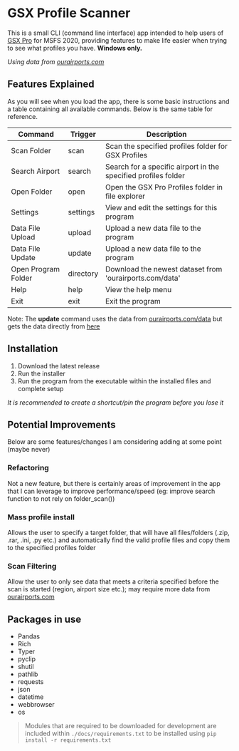 # GSX Profile Scanner

This is a small CLI (command line interface) app intended to help users of [GSX Pro](https://www.fsdreamteam.com/products_gsxpro.html) for MSFS 2020, providing features to make life easier when trying to see what profiles you have. **Windows only.**

_Using data from [ourairports.com](https://ourairports.com/)_

## Features Explained

As you will see when you load the app, there is some basic instructions and a table containing all available commands. Below is the same table for reference.

| Command             | Trigger  | Description                                                    |
| ------------------- | -------- | -------------------------------------------------------------- |
| Scan Folder         | scan     | Scan the specified profiles folder for GSX Profiles            |
| Search Airport      | search   | Search for a specific airport in the specified profiles folder |
| Open Folder         | open     | Open the GSX Pro Profiles folder in file explorer              |
| Settings            | settings | View and edit the settings for this program                    |
| Data File Upload    | upload   | Upload a new data file to the program                          |
| Data File Update    | update   | Upload a new data file to the program                          |
| Open Program Folder | directory| Download the newest dataset from 'ourairports.com/data'        |
| Help                | help     | View the help menu                                             |
| Exit                | exit     | Exit the program                                               |

Note: The **update** command uses the data from [ourairports.com/data](https://ourairports.com/data/) but gets the data directly from [here](https://davidmegginson.github.io/ourairports-data/airports.csv)

## Installation

1. Download the latest release
2. Run the installer
3. Run the program from the executable within the installed files and complete setup

_It is recommended to create a shortcut/pin the program before you lose it_

## Potential Improvements

Below are some features/changes I am considering adding at some point (maybe never)

### Refactoring

Not a new feature, but there is certainly areas of improvement in the app that I can leverage to improve performance/speed (eg: improve search function to not rely on folder_scan())

### Mass profile install

Allows the user to specify a target folder, that will have all files/folders (.zip, .rar, .ini, .py etc.) and automatically find the valid profile files and copy them to the specified profiles folder

### Scan Filtering

Allow the user to only see data that meets a criteria specified before the scan is started (region, airport size etc.); may require more data from [ourairports.com](https://ourairports.com/)

## Packages in use

- Pandas
- Rich
- Typer
- pyclip
- shutil
- pathlib
- requests
- json
- datetime
- webbrowser
- os

> Modules that are required to be downloaded for development are included within  `./docs/requirements.txt` to be installed using `pip install -r requirements.txt`
